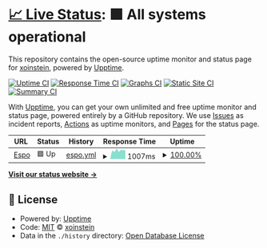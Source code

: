 # [📈 Live Status](https://xoinstein.github.io/site-status-espo): <!--live status--> **🟩 All systems operational**

This repository contains the open-source uptime monitor and status page for [xoinstein](https://xoinstein.github.io/site-status-espo), powered by [Upptime](https://github.com/upptime/upptime).

[![Uptime CI](https://github.com/xoinstein/site-status-espo/workflows/Uptime%20CI/badge.svg)](https://github.com/xoinstein/site-status-espo/actions?query=workflow%3A%22Uptime+CI%22)
[![Response Time CI](https://github.com/xoinstein/site-status-espo/workflows/Response%20Time%20CI/badge.svg)](https://github.com/xoinstein/site-status-espo/actions?query=workflow%3A%22Response+Time+CI%22)
[![Graphs CI](https://github.com/xoinstein/site-status-espo/workflows/Graphs%20CI/badge.svg)](https://github.com/xoinstein/site-status-espo/actions?query=workflow%3A%22Graphs+CI%22)
[![Static Site CI](https://github.com/xoinstein/site-status-espo/workflows/Static%20Site%20CI/badge.svg)](https://github.com/xoinstein/site-status-espo/actions?query=workflow%3A%22Static+Site+CI%22)
[![Summary CI](https://github.com/xoinstein/site-status-espo/workflows/Summary%20CI/badge.svg)](https://github.com/xoinstein/site-status-espo/actions?query=workflow%3A%22Summary+CI%22)

With [Upptime](https://upptime.js.org), you can get your own unlimited and free uptime monitor and status page, powered entirely by a GitHub repository. We use [Issues](https://github.com/xoinstein/site-status-espo/issues) as incident reports, [Actions](https://github.com/xoinstein/site-status-espo/actions) as uptime monitors, and [Pages](https://xoinstein.github.io/site-status-espo) for the status page.

<!--start: status pages-->
<!-- This summary is generated by Upptime (https://github.com/upptime/upptime) -->
<!-- Do not edit this manually, your changes will be overwritten -->
<!-- prettier-ignore -->
| URL | Status | History | Response Time | Uptime |
| --- | ------ | ------- | ------------- | ------ |
| <img alt="" src="https://icons.duckduckgo.com/ip3/espo.cathyju.com.ico" height="13"> [Espo](https://espo.cathyju.com) | 🟩 Up | [espo.yml](https://github.com/xoinstein/site-status-espo/commits/HEAD/history/espo.yml) | <details><summary><img alt="Response time graph" src="./graphs/espo/response-time-week.png" height="20"> 1007ms</summary><br><a href="https://xoinstein.github.io/site-status-espo/history/espo"><img alt="Response time 895" src="https://img.shields.io/endpoint?url=https%3A%2F%2Fraw.githubusercontent.com%2Fxoinstein%2Fsite-status-espo%2FHEAD%2Fapi%2Fespo%2Fresponse-time.json"></a><br><a href="https://xoinstein.github.io/site-status-espo/history/espo"><img alt="24-hour response time 1015" src="https://img.shields.io/endpoint?url=https%3A%2F%2Fraw.githubusercontent.com%2Fxoinstein%2Fsite-status-espo%2FHEAD%2Fapi%2Fespo%2Fresponse-time-day.json"></a><br><a href="https://xoinstein.github.io/site-status-espo/history/espo"><img alt="7-day response time 1007" src="https://img.shields.io/endpoint?url=https%3A%2F%2Fraw.githubusercontent.com%2Fxoinstein%2Fsite-status-espo%2FHEAD%2Fapi%2Fespo%2Fresponse-time-week.json"></a><br><a href="https://xoinstein.github.io/site-status-espo/history/espo"><img alt="30-day response time 1062" src="https://img.shields.io/endpoint?url=https%3A%2F%2Fraw.githubusercontent.com%2Fxoinstein%2Fsite-status-espo%2FHEAD%2Fapi%2Fespo%2Fresponse-time-month.json"></a><br><a href="https://xoinstein.github.io/site-status-espo/history/espo"><img alt="1-year response time 964" src="https://img.shields.io/endpoint?url=https%3A%2F%2Fraw.githubusercontent.com%2Fxoinstein%2Fsite-status-espo%2FHEAD%2Fapi%2Fespo%2Fresponse-time-year.json"></a></details> | <details><summary><a href="https://xoinstein.github.io/site-status-espo/history/espo">100.00%</a></summary><a href="https://xoinstein.github.io/site-status-espo/history/espo"><img alt="All-time uptime 85.76%" src="https://img.shields.io/endpoint?url=https%3A%2F%2Fraw.githubusercontent.com%2Fxoinstein%2Fsite-status-espo%2FHEAD%2Fapi%2Fespo%2Fuptime.json"></a><br><a href="https://xoinstein.github.io/site-status-espo/history/espo"><img alt="24-hour uptime 100.00%" src="https://img.shields.io/endpoint?url=https%3A%2F%2Fraw.githubusercontent.com%2Fxoinstein%2Fsite-status-espo%2FHEAD%2Fapi%2Fespo%2Fuptime-day.json"></a><br><a href="https://xoinstein.github.io/site-status-espo/history/espo"><img alt="7-day uptime 100.00%" src="https://img.shields.io/endpoint?url=https%3A%2F%2Fraw.githubusercontent.com%2Fxoinstein%2Fsite-status-espo%2FHEAD%2Fapi%2Fespo%2Fuptime-week.json"></a><br><a href="https://xoinstein.github.io/site-status-espo/history/espo"><img alt="30-day uptime 100.00%" src="https://img.shields.io/endpoint?url=https%3A%2F%2Fraw.githubusercontent.com%2Fxoinstein%2Fsite-status-espo%2FHEAD%2Fapi%2Fespo%2Fuptime-month.json"></a><br><a href="https://xoinstein.github.io/site-status-espo/history/espo"><img alt="1-year uptime 83.81%" src="https://img.shields.io/endpoint?url=https%3A%2F%2Fraw.githubusercontent.com%2Fxoinstein%2Fsite-status-espo%2FHEAD%2Fapi%2Fespo%2Fuptime-year.json"></a></details>

<!--end: status pages-->

[**Visit our status website →**](https://xoinstein.github.io/site-status-espo)

## 📄 License

- Powered by: [Upptime](https://github.com/upptime/upptime)
- Code: [MIT](./LICENSE) © [xoinstein](https://xoinstein.github.io/site-status-espo)
- Data in the `./history` directory: [Open Database License](https://opendatacommons.org/licenses/odbl/1-0/)
